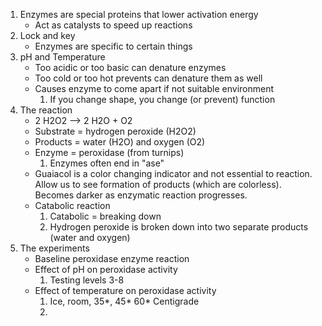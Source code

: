 1. Enzymes are special proteins that lower activation energy
	- Act as catalysts to speed up reactions
2. Lock and key
	- Enzymes are specific to certain things
3. pH and Temperature
	- Too acidic or too basic can denature enzymes
	- Too cold or too hot prevents can denature them as well
	- Causes enzyme to come apart if not suitable environment
		1. If you change shape, you change (or prevent) function
4. The reaction
	- 2 H2O2 --> 2 H2O + O2
	- Substrate = hydrogen peroxide (H2O2)
	- Products = water (H2O) and oxygen (O2)
	- Enzyme = peroxidase (from turnips)
		1. Enzymes often end in "ase"
	- Guaiacol is a color changing indicator and not essential to reaction. Allow us to see formation of products (which are colorless). Becomes darker as enzymatic reaction progresses.
	- Catabolic reaction
		1. Catabolic = breaking down
		2. Hydrogen peroxide is broken down into two separate products (water and oxygen)
5. The experiments
	- Baseline peroxidase enzyme reaction
	- Effect of pH on peroxidase activity
		1. Testing levels 3-8 
	- Effect of temperature on peroxidase activity
		1. Ice, room, 35*, 45* 60* Centigrade
		2. 